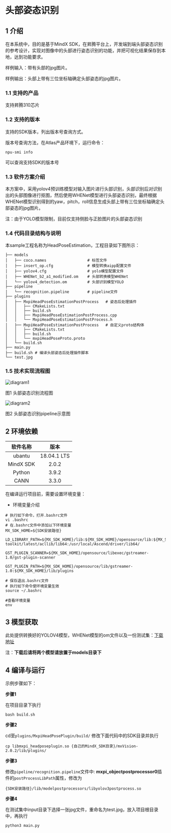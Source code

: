 # 头部姿态识别

## 1 介绍
在本系统中，目的是基于MindX SDK，在昇腾平台上，开发端到端头部姿态识别的参考设计，实现对图像中的头部进行姿态识别的功能，并把可视化结果保存到本地，达到功能要求。

样例输入：带有头部的jpg图片。

样例输出：头部上带有三位坐标轴确定头部姿态的jpg图片。

### 1.1 支持的产品

支持昇腾310芯片

### 1.2 支持的版本

支持的SDK版本，列出版本号查询方式。

版本号查询方法，在Atlas产品环境下，运行命令：

```
npu-smi info
```
可以查询支持SDK的版本号


### 1.3 软件方案介绍

本方案中，采用yolov4预训练模型对输入图片进行头部识别，头部识别后对识别出的头部图像进行抠图，然后使用WHENet模型进行头部姿态识别，最终根据WHENet模型识别得到的yaw，pitch，roll信息生成头部上带有三位坐标轴确定头部姿态的jpg图片。

注：由于YOLO模型限制，目前仅支持侧脸与正脸图片的头部姿态识别

### 1.4 代码目录结构与说明

本sample工程名称为HeadPoseEstimation，工程目录如下图所示：
```
├── models
│   ├── coco.names                  # 标签文件
│   ├── insert_op.cfg               # 模型转换aipp配置文件
│   ├── yolov4.cfg                  # yolo模型配置文件
│   ├── WHENet_b2_a1_modified.om    # 头部转换模型WHENet
│   └── yolov4_detection.om         # 头部识别模型YOLO
├── pipeline
│   └── recognition.pipeline        # pipeline文件
├── plugins
│   ├── MxpiHeadPoseEstimationPostProcess   # 姿态后处理插件
│   │   ├── CMakeLists.txt
│   │   ├── build.sh
│   │   ├── MxpiHeadPoseEstimationPostProcess.cpp
│   │   └── MxpiHeadPoseEstimationPostProcess.h
│   ├── MxpiHeadPoseEstimationPostProcess   # 自定义proto结构体
│   │   ├── CMakeLists.txt
│   │   ├── build.sh
│   │   └── mxpiHeadPoseProto.proto
│   └── build.sh
├── main.py
├── build.sh # 编译头部姿态后处理插件脚本
└── test.jpg
```

### 1.5 技术实现流程图

![diagram1](https://i.loli.net/2021/10/19/OqSelM4NZk6rtRd.jpg)

图1 头部姿态识别流程图

![diagram2](https://i.loli.net/2021/10/19/pmo81UAgzTS2QN4.jpg)

图2 头部姿态识别pipeline示意图

## 2 环境依赖

| 软件名称 | 版本   |
| :--------: | :------: |
|ubantu|18.04.1 LTS   |
|MindX SDK|2.0.2|
|Python|3.9.2|
|CANN|3.3.0|

在编译运行项目前，需要设置环境变量：

- 环境变量介绍

```
# 执行如下命令，打开.bashrc文件
vi .bashrc
# 在.bashrc文件中添加以下环境变量
MX_SDK_HOME=${SDK安装路径}

LD_LIBRARY_PATH=${MX_SDK_HOME}/lib:${MX_SDK_HOME}/opensource/lib:${MX_SDK_HOME}/opensource/lib64:/usr/local/Ascend/ascend-toolkit/latest/acllib/lib64:/usr/local/Ascend/driver/lib64/

GST_PLUGIN_SCANNER=${MX_SDK_HOME}/opensource/libexec/gstreamer-1.0/gst-plugin-scanner

GST_PLUGIN_PATH=${MX_SDK_HOME}/opensource/lib/gstreamer-1.0:${MX_SDK_HOME}/lib/plugins

# 保存退出.bashrc文件
# 执行如下命令使环境变量生效
source ~/.bashrc

#查看环境变量
env
```

## 3 模型获取

此处提供转换好的YOLOV4模型，WHENet模型的om文件以及一份测试集：[下载地址](https://mindx.sdk.obs.cn-north-4.myhuaweicloud.com/mindxsdk-referenceapps%20/contrib/HeadPoseEstimation/%E5%A4%B4%E9%83%A8%E5%A7%BF%E6%80%81%E8%AF%86%E5%88%AB.zip)

注：**下载后请将两个模型请放置于models目录下**



## 4 编译与运行

示例步骤如下：

**步骤1** 

在项目目录下执行
```
bash build.sh
```
**步骤2** 

cd至`plugins/MxpiHeadPosePlugin/build/`   修改下面代码中的SDK目录并执行
```
cp libmxpi_headposeplugin.so {自己的MindX_SDK目录}/mxVision-2.0.2/lib/plugins/
```
**步骤3** 

修改`pipeline/recognition.pipeline`文件中: **mxpi_objectpostprocessor0**插件的`postProcessLibPath`属性，修改为
```
{SDK安装路径}/lib/modelpostprocessors/libyolov3postprocess.so
```
**步骤4** 

在测试集中input目录下选择一张jpg文件，重命名为test.jpg，放入项目根目录中，再执行
```
python3 main.py
```

